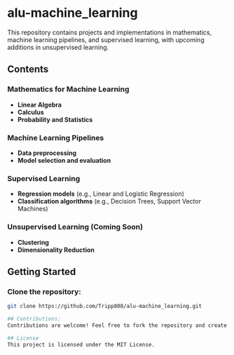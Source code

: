 # alu-machine_learning

This repository contains projects and implementations in mathematics, machine learning pipelines, and supervised learning, with upcoming additions in unsupervised learning.

## Contents

### Mathematics for Machine Learning
- **Linear Algebra**  
- **Calculus**  
- **Probability and Statistics**  

### Machine Learning Pipelines
- **Data preprocessing**  
- **Model selection and evaluation**  

### Supervised Learning
- **Regression models** (e.g., Linear and Logistic Regression)  
- **Classification algorithms** (e.g., Decision Trees, Support Vector Machines)  

### Unsupervised Learning (Coming Soon)
- **Clustering**  
- **Dimensionality Reduction**  

## Getting Started

### Clone the repository:
```bash
git clone https://github.com/Tripp808/alu-machine_learning.git

## Contributions:
Contributions are welcome! Feel free to fork the repository and create a pull request.

## License
This project is licensed under the MIT License.
